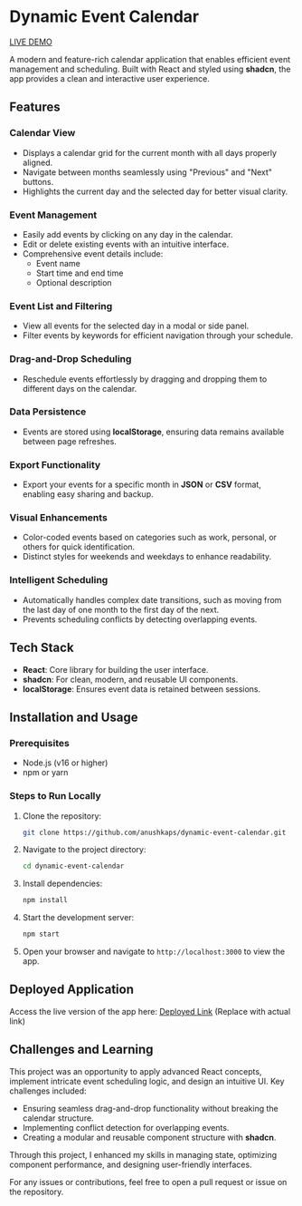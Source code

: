 # Dynamic Event Calendar
[LIVE DEMO](https://dynamic-event-calendar-beta.vercel.app/)

A modern and feature-rich calendar application that enables efficient event management and scheduling. Built with React and styled using **shadcn**, the app provides a clean and interactive user experience.

## Features

### Calendar View
- Displays a calendar grid for the current month with all days properly aligned.
- Navigate between months seamlessly using "Previous" and "Next" buttons.
- Highlights the current day and the selected day for better visual clarity.

### Event Management
- Easily add events by clicking on any day in the calendar.
- Edit or delete existing events with an intuitive interface.
- Comprehensive event details include:
  - Event name
  - Start time and end time
  - Optional description

### Event List and Filtering
- View all events for the selected day in a modal or side panel.
- Filter events by keywords for efficient navigation through your schedule.

### Drag-and-Drop Scheduling
- Reschedule events effortlessly by dragging and dropping them to different days on the calendar.

### Data Persistence
- Events are stored using **localStorage**, ensuring data remains available between page refreshes.

### Export Functionality
- Export your events for a specific month in **JSON** or **CSV** format, enabling easy sharing and backup.

### Visual Enhancements
- Color-coded events based on categories such as work, personal, or others for quick identification.
- Distinct styles for weekends and weekdays to enhance readability.

### Intelligent Scheduling
- Automatically handles complex date transitions, such as moving from the last day of one month to the first day of the next.
- Prevents scheduling conflicts by detecting overlapping events.

## Tech Stack
- **React**: Core library for building the user interface.
- **shadcn**: For clean, modern, and reusable UI components.
- **localStorage**: Ensures event data is retained between sessions.

## Installation and Usage

### Prerequisites
- Node.js (v16 or higher)
- npm or yarn

### Steps to Run Locally
1. Clone the repository:
   ```bash
   git clone https://github.com/anushkaps/dynamic-event-calendar.git
   ```
2. Navigate to the project directory:
   ```bash
   cd dynamic-event-calendar
   ```
3. Install dependencies:
   ```bash
   npm install
   ```
4. Start the development server:
   ```bash
   npm start
   ```
5. Open your browser and navigate to `http://localhost:3000` to view the app.

## Deployed Application
Access the live version of the app here: [Deployed Link](https://dynamic-event-calendar-beta.vercel.app/) (Replace with actual link)

## Challenges and Learning
This project was an opportunity to apply advanced React concepts, implement intricate event scheduling logic, and design an intuitive UI. Key challenges included:
- Ensuring seamless drag-and-drop functionality without breaking the calendar structure.
- Implementing conflict detection for overlapping events.
- Creating a modular and reusable component structure with **shadcn**.

Through this project, I enhanced my skills in managing state, optimizing component performance, and designing user-friendly interfaces.

For any issues or contributions, feel free to open a pull request or issue on the repository.

